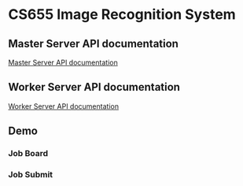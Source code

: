 # **CS655 Image Recognition System**

## **Master Server API documentation**

[Master Server API documentation](./master/server/README.md)

## **Worker Server API documentation**

[Worker Server API documentation](./worker/server/README.md)

## **Demo**
### **Job Board**
<!-- ![](./docs/demos/demo-job-board.gif) -->

### **Job Submit**
<!-- ![](./docs/demos/demo-job-submit.gif) -->